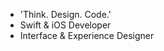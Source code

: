 - 'Think. Design. Code.'
- Swift & iOS Developer
- Interface & Experience Designer

<!---
Singh-Jaskaran/Singh-Jaskaran is a ✨ special ✨ repository because its `README.md` (this file) appears on your GitHub profile.
You can click the Preview link to take a look at your changes.
--->
